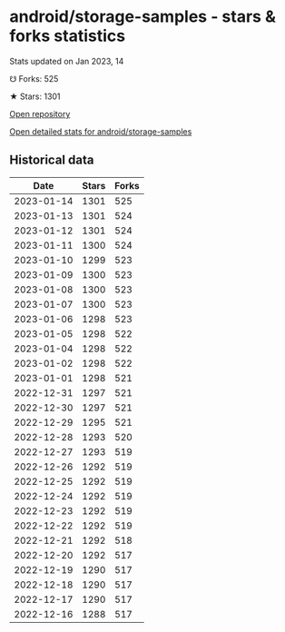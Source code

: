 # android/storage-samples - stars & forks statistics

Stats updated on Jan 2023, 14

☋ Forks: 525

★ Stars: 1301

[Open repository](https://github.com/android/storage-samples)

[Open detailed stats for android/storage-samples](https://reviewgithub.com/rep/android/storage-samples)

## Historical data
| Date | Stars | Forks |
|------|-------|-------|
| 2023-01-14 | 1301 | 525 | 
| 2023-01-13 | 1301 | 524 | 
| 2023-01-12 | 1301 | 524 | 
| 2023-01-11 | 1300 | 524 | 
| 2023-01-10 | 1299 | 523 | 
| 2023-01-09 | 1300 | 523 | 
| 2023-01-08 | 1300 | 523 | 
| 2023-01-07 | 1300 | 523 | 
| 2023-01-06 | 1298 | 523 | 
| 2023-01-05 | 1298 | 522 | 
| 2023-01-04 | 1298 | 522 | 
| 2023-01-02 | 1298 | 522 | 
| 2023-01-01 | 1298 | 521 | 
| 2022-12-31 | 1297 | 521 | 
| 2022-12-30 | 1297 | 521 | 
| 2022-12-29 | 1295 | 521 | 
| 2022-12-28 | 1293 | 520 | 
| 2022-12-27 | 1293 | 519 | 
| 2022-12-26 | 1292 | 519 | 
| 2022-12-25 | 1292 | 519 | 
| 2022-12-24 | 1292 | 519 | 
| 2022-12-23 | 1292 | 519 | 
| 2022-12-22 | 1292 | 519 | 
| 2022-12-21 | 1292 | 518 | 
| 2022-12-20 | 1292 | 517 | 
| 2022-12-19 | 1290 | 517 | 
| 2022-12-18 | 1290 | 517 | 
| 2022-12-17 | 1290 | 517 | 
| 2022-12-16 | 1288 | 517 | 

